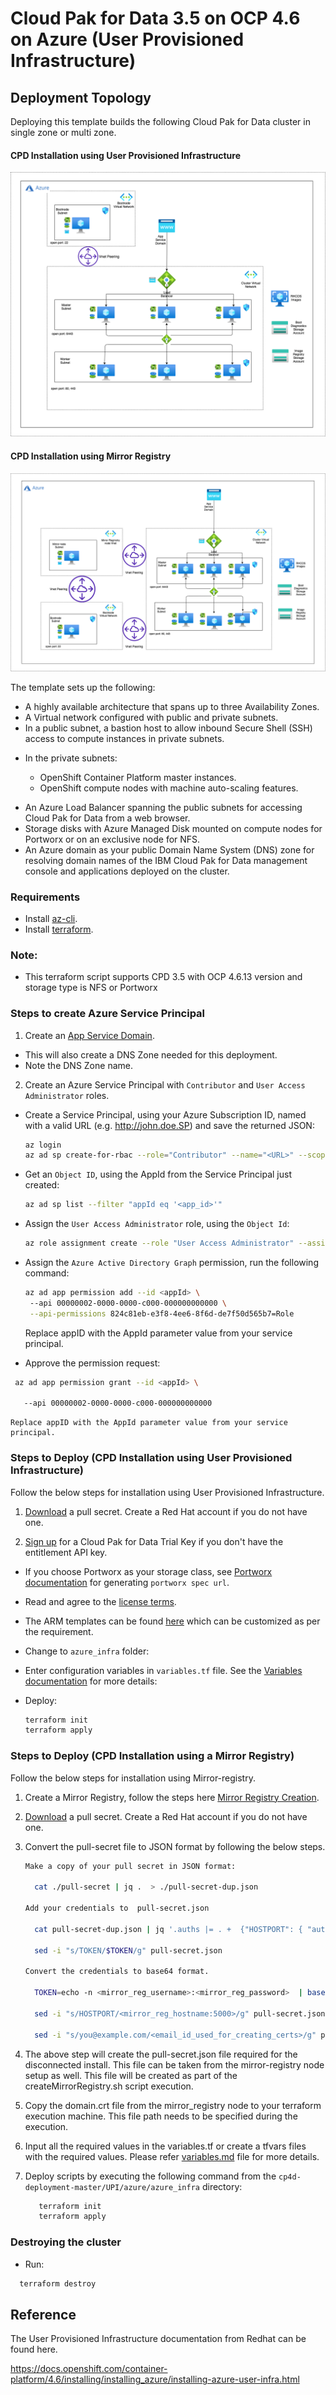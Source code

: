# Cloud Pak for Data 3.5 on OCP 4.6 on Azure (User Provisioned Infrastructure)

## Deployment Topology

Deploying this template builds the following Cloud Pak for Data cluster in single zone or multi zone.

#### CPD Installation using User Provisioned Infrastructure 

![Alt text](images/AzureCPD-Arch-UPI.png)

#### CPD Installation using Mirror Registry 

![Alt text](images/AzureCPD-Arch-UPI-MirrorRegistry.png)

The template sets up the following:

* A highly available architecture that spans up to three Availability Zones.
* A Virtual network configured with public and private subnets.
*  In a public subnet, a bastion host to allow inbound Secure Shell (SSH) access to compute instances in private subnets.

-	In the private subnets:

    - OpenShift Container Platform master instances.
    - OpenShift compute nodes with machine auto-scaling features.
* An Azure Load Balancer spanning the public subnets for accessing Cloud Pak for Data from a web browser.
* Storage disks with Azure Managed Disk mounted on compute nodes for Portworx or on an exclusive node for NFS.
* An Azure domain as your public Domain Name System (DNS) zone for resolving domain names of the IBM Cloud Pak for Data management console and applications deployed on the cluster.

### Requirements

* Install [az-cli](https://docs.microsoft.com/en-us/cli/azure/install-azure-cli?view=azure-cli-latest).
* Install [terraform](https://learn.hashicorp.com/terraform/getting-started/install.html).

### Note: 

* This terraform script supports CPD 3.5 with OCP 4.6.13 version and storage type is NFS or Portworx 

### Steps to create Azure Service Principal

1. Create an [App Service Domain](https://portal.azure.com/#create/Microsoft.Domain).
  + This will also create a DNS Zone needed for this deployment.
  + Note the DNS Zone name.
2. Create an Azure Service Principal with `Contributor` and `User Access Administrator` roles.
  + Create a Service Principal, using your Azure Subscription ID, named with a valid URL (e.g. http://john.doe.SP) and save the returned JSON:

    

    ``` bash
    az login
    az ad sp create-for-rbac --role="Contributor" --name="<URL>" --scopes="/subscriptions/<subscription_id>"
    ```

  + Get an `Object ID`, using the AppId from the Service Principal just created:

    

    ``` bash
    az ad sp list --filter "appId eq '<app_id>'"
    ```

  + Assign the `User Access Administrator` role, using the `Object Id`:

    

    ``` bash
    az role assignment create --role "User Access Administrator" --assignee-object-id "<object_id>"
    ```

  + Assign the `Azure Active Directory Graph` permission, run the following command:

    

    ``` bash
    az ad app permission add --id <appId> \ 
     --api 00000002-0000-0000-c000-000000000000 \
     --api-permissions 824c81eb-e3f8-4ee6-8f6d-de7f50d565b7=Role
    ```

    Replace appID with the AppId parameter value from your service principal.

  + Approve the permission request: 

  ```bash 
   az ad app permission grant --id <appId> \ 

     --api 00000002-0000-0000-c000-000000000000
  ``` 
    Replace appID with the AppId parameter value from your service principal.
### Steps to Deploy (CPD Installation using User Provisioned Infrastructure)

Follow the below steps for installation using User Provisioned Infrastructure. 

1. [Download](https://cloud.redhat.com/openshift/install/pull-secret) a pull secret. Create a Red Hat account if you do not have one.

2. [Sign up](https://www.ibm.com/account/reg/us-en/signup?formid=urx-42212) for a Cloud Pak for Data Trial Key if you don't have the entitlement API key.

* If you choose Portworx as your storage class, see [Portworx documentation](PORTWORX.md) for generating `portworx spec url`.

* Read and agree to the [license terms](https://ibm.biz/Bdq6KP).
* The ARM templates can be found [here](https://github.ibm.com/IIG/cpd_terraform/tree/master/UPI/azure/openshift_module) which can be customized as per the requirement.
* Change to `azure_infra` folder:
* Enter configuration variables in `variables.tf` file. See the [Variables documentation](VARIABLES.md) for more details:
* Deploy:

  ```bash
  terraform init
  terraform apply
  ```

### Steps to Deploy (CPD Installation using a Mirror Registry)

Follow the below steps for installation using Mirror-registry. 

1. Create a Mirror Registry, follow the steps here [Mirror Registry Creation](./MirrorRegistrySetupForAzure.md).
2. [Download](https://cloud.redhat.com/openshift/install/pull-secret) a pull secret. Create a Red Hat account if you do not have one. 
3. Convert the pull-secret file to JSON format by following the below steps. 

    ```bash 
    Make a copy of your pull secret in JSON format:
    
      cat ./pull-secret | jq .  > ./pull-secret-dup.json

    Add your credentials to  pull-secret.json

      cat pull-secret-dup.json | jq '.auths |= . +  {"HOSTPORT": { "auth": "TOKEN", "email": "you@example.com"}}' pull-secret-dup.json > pull-secret.json

      sed -i "s/TOKEN/$TOKEN/g" pull-secret.json
    
    Convert the credentials to base64 format. 
    
      TOKEN=echo -n <mirror_reg_username>:<mirror_reg_password>  | base64 -w0

      sed -i "s/HOSTPORT/<mirror_reg_hostname:5000>/g" pull-secret.json

      sed -i "s/you@example.com/<email_id_used_for_creating_certs>/g" pull-secret.json

4. The above step will create the pull-secret.json file required for the disconnected install. This file can be taken from the mirror-registry node setup as well. This file will be created as part of the createMirrorRegistry.sh script execution.

5. Copy the domain.crt file from the mirror_registry node to your terraform execution machine. This file path needs to be specified during the execution. 

6. Input all the required values in the variables.tf or create a tfvars files with the required values. Please refer [variables.md](./VARIABLES.md) file for more details. 

7. Deploy scripts by executing the following command from the `cp4d-deployment-master/UPI/azure/azure_infra` directory:

    ``` bash
       terraform init
       terraform apply
    ```
### Destroying the cluster

* Run:

  

``` bash
  terraform destroy
  ```
## Reference 

The User Provisioned Infrastructure documentation from Redhat can be found here. 

https://docs.openshift.com/container-platform/4.6/installing/installing_azure/installing-azure-user-infra.html 